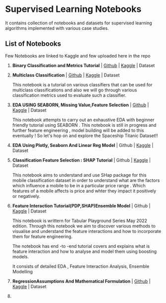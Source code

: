 # Supervised Learning Notebooks
It contains collection of notebooks and datasets for supervised learning algorithms implemented with various  case studies.
## List of Notebooks 
Few Notebooks are linked to Kaggle and few uploaded here in the repo

1. **Binary Classification and Metrics Tutorial** | [Github](https://github.com/ritzi12/notebooks_supervised/blob/main/binary_classifiers_classification_metrics_tutorial.ipynb) | [Kaggle](https://www.kaggle.com/code/ritzig/binary-classifiers-classification-metrics-tutorial) | Dataset
2. **Multiclass Classification** | [Github](https://github.com/ritzi12/notebooks_supervised/blob/main/multiclass_classification_metrics_tutorial_97.ipynb)  | [Kaggle](https://www.kaggle.com/code/ritzig/multiclass-classification-metrics-tutorial-97) | Dataset
 
   This notebook is a tutorial on various classifiers that can be used for multiclass classifications and also we will go through various classification metrics used to evaluate such a classifier.
3. **EDA USING SEABORN, Missing Value,Feature Selection** | [Github](https://github.com/ritzi12/notebooks_supervised/blob/main/eda_using_seaborn_missing_value_feature_selection.ipynb) | [Kaggle](https://www.kaggle.com/code/ritzig/eda-using-seaborn-missing-value-feature-selection) | Dataset
    
    This notebook attempts to carry out an exhaustive EDA with beginner friendly tutorial using SEABORN . This notebook is still in progress and further feature engineering , model building will be added to this eventually ! So let's hop on and explore the Spaceship Titanic Dataset!!
4. **EDA Using Plotly, Seaborn And Linear Reg Model** | Github | [Kaggle](https://www.kaggle.com/code/ritzig/eda-using-plotly-seaborn-and-linear-reg-model) | Dataset
5. **Classification Feature Selection : SHAP Tutorial** | Github | [Kaggle](https://www.kaggle.com/code/ritzig/classification-feature-selection-shap-tutorial) | Dataset

   This notebook aims to understand and use SHap package for this mobile classification dataset in order to understand what are the factors which influence a mobile to be in a particular price range . Which features of a mobile affects is price and whter they impact it positively or negatively.
   
6. **Feature Interaction Tutorial(PDP,SHAP)Ensemble Model** | Github | [Kaggle](https://www.kaggle.com/code/ritzig/feature-interaction-tutorial-pdp-shap-ensemble-mod) | Dataset

    This notebook is writtern for Tabular Playground Series May 2022 edition. Through this notebook we aim to discover various methods to visualise and understand the feature interactions and how to incorporate them for feature engineering.
 
    The notebook has end -to -end tutorial covers and explains what is feature interaction and how to analyse and model them using boosting models.
 
    It consists of detailed EDA , Feature Interaction Analysis, Ensemble Modelling
 
7. **RegressionAssumptions And Mathematical Formulation** | [Github](https://github.com/ritzi12/notebooks_supervised/blob/main/MultipleRegression.ipynb) | [Kaggle](https://www.kaggle.com/code/ritzig/regressionassumptions-and-mathematical-formulation#Regularised-Regression) | Dataset
8. 
